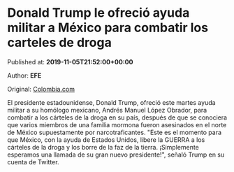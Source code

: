 
# Donald Trump le ofreció ayuda militar a México para combatir los carteles de droga

Published at: **2019-11-05T21:52:00+00:00**

Author: **EFE**

Original: [Colombia.com](https://www.colombia.com/actualidad/internacionales/donald-trump-apoyo-militar-mexico-246610)

El presidente estadounidense, Donald Trump, ofreció este martes ayuda militar a su homólogo mexicano, Andrés Manuel López Obrador, para combatir a los cárteles de la droga en su país, después de que se conociera que varios miembros de una familia mormona fueron asesinados en el norte de México supuestamente por narcotraficantes.
"Este es el momento para que México, con la ayuda de Estados Unidos, libere la GUERRA a los cárteles de la droga y los borre de la faz de la tierra. ¡Simplemente esperamos una llamada de su gran nuevo presidente!", señaló Trump en su cuenta de Twitter.
